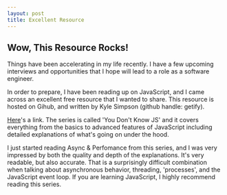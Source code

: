 ```yaml
---
layout: post
title: Excellent Resource
---
```


## Wow, This Resource Rocks!

Things have been accelerating in my life recently. I have a few upcoming
interviews and opportunities that I hope will lead to a role as a software
engineer.

In order to prepare, I have been reading up on JavaScript, and I came across
an excellent free resource that I wanted to share. This resource is hosted
on Gihub, and written by Kyle Simpson (github handle: getify).

[Here](https://github.com/getify/You-Dont-Know-JS)'s a link. The series
is called 'You Don't Know JS' and it covers everything from the basics
to advanced features of JavaScript including detailed explanations of
what's going on under the hood.

I just started reading Async & Perfomance from this series, and I was very
impressed by both the quality and depth of the explanations. It's very readable,
but also accurate. That is a surprisingly difficult combination when talking
about asynchronous behavior, threading, 'processes', and the JavaScript event loop.
If you are learning JavaScript, I highly recommend reading this series.
